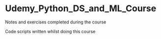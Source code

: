# Udemy_Python_DS_and_ML_Course
Notes and exercises completed during the course

Code scripts written whilst doing this course 
